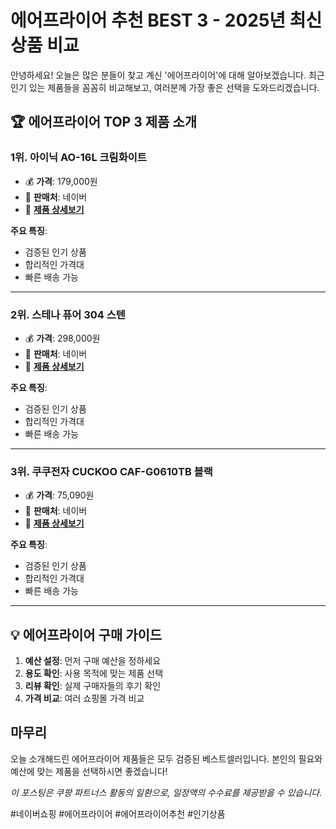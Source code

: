 # 에어프라이어 추천 BEST 3 - 2025년 최신 상품 비교

안녕하세요! 오늘은 많은 분들이 찾고 계신 '에어프라이어'에 대해 알아보겠습니다.
최근 인기 있는 제품들을 꼼꼼히 비교해보고, 여러분께 가장 좋은 선택을 도와드리겠습니다.

## 🏆 에어프라이어 TOP 3 제품 소개


### 1위. 아이닉 AO-16L 크림화이트
- 💰 **가격**: 179,000원
- 🏪 **판매처**: 네이버
- 🔗 [**제품 상세보기**](https://search.shopping.naver.com/catalog/52189453620)

**주요 특징**:
- 검증된 인기 상품
- 합리적인 가격대
- 빠른 배송 가능

---

### 2위. 스테나 퓨어 304 스텐
- 💰 **가격**: 298,000원
- 🏪 **판매처**: 네이버
- 🔗 [**제품 상세보기**](https://search.shopping.naver.com/catalog/52189304624)

**주요 특징**:
- 검증된 인기 상품
- 합리적인 가격대
- 빠른 배송 가능

---

### 3위. 쿠쿠전자 CUCKOO CAF-G0610TB 블랙
- 💰 **가격**: 75,090원
- 🏪 **판매처**: 네이버
- 🔗 [**제품 상세보기**](https://search.shopping.naver.com/catalog/52190692623)

**주요 특징**:
- 검증된 인기 상품
- 합리적인 가격대
- 빠른 배송 가능

---

## 💡 에어프라이어 구매 가이드

1. **예산 설정**: 먼저 구매 예산을 정하세요
2. **용도 확인**: 사용 목적에 맞는 제품 선택
3. **리뷰 확인**: 실제 구매자들의 후기 확인
4. **가격 비교**: 여러 쇼핑몰 가격 비교

## 마무리

오늘 소개해드린 에어프라이어 제품들은 모두 검증된 베스트셀러입니다.
본인의 필요와 예산에 맞는 제품을 선택하시면 좋겠습니다!

_이 포스팅은 쿠팡 파트너스 활동의 일환으로, 일정액의 수수료를 제공받을 수 있습니다._

#네이버쇼핑 #에어프라이어 #에어프라이어추천 #인기상품
